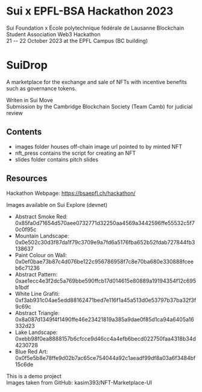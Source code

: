 # Sui x EPFL-BSA Hackathon 2023
Sui Foundation x École polytechnique fédérale de Lausanne Blockchain Student Association Web3 Hackathon \
21 -- 22 October 2023 at the EPFL Campus (BC building)

# SuiDrop
A marketplace for the exchange and sale of NFTs with incentive benefits such as governance tokens.

Writen in Sui Move \
Submission by the Cambridge Blockchain Society (Team Camb) for judicial review

## Contents
- images folder houses off-chain image url pointed to by minted NFT
- nft_press contains the script for creating an NFT
- slides folder contains pitch slides


## Resources
Hackathon Webpage: https://bsaepfl.ch/hackathon/

Images available on Sui Explore (devnet)
- Abstract Smoke Red: 0x85fa0d71654d570aee0732771d32250aa4569a3442596ffe55532c5f70c0f95c
- Mountain Landscape: 0x0e502c30d3f87da1f79c3709e9a7fd6a5176fba652b52fdab727844fb3138637
- Paint Colour on Wall: 0x0ef0bae73b87c4d076be122c956786958f7c8e70ba680e330888fceeb6c71236
- Abstract Pattern: 0xae1ecc4e3f2dc5a769bbe590ffcb17d014615e80889a19194354f12c695b1bdf
- White Line Grafiti: 0xf3ab931c04ae5edd88162471bed7e116f1a45a513d0e53797b37ba32f3f9c69c
- Abstract Triangle: 0x8a087d1349f4f1490ffe46e23421819a385a9dae0f85d1ca94a6405a16332d23
- Lake Landscape: 0xebb98f0ea8888157b6cfcce9d46cc4a4efb6becd022750faa4318b34d4230728
- Blue Red Art: 0x0f5e5b8e78ffe9d02b7ac65ce754044a92c1aeadf99df8a03a6f3484bf15c6de


This is a demo project\
Images taken from GitHub: kasim393/NFT-Marketplace-UI

